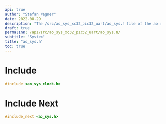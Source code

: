 ```yaml
---
api: true
author: "Stefan Wagner"
date: 2022-08-29
description: "The /src/ao_sys_xc32_pic32_uart/ao_sys.h file of the ao real-time operating system."
draft: true
permalink: /api/src/ao_sys_xc32_pic32_uart/ao_sys.h/
subtitle: "System"
title: "ao_sys.h"
toc: true
---
```


# Include

```c
#include <ao_sys_clock.h>
```

# Include Next

```c
#include_next <ao_sys.h>
```

